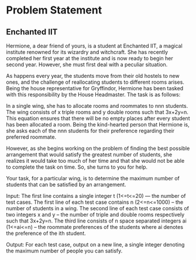 # Problem Statement
## Enchanted IIT

Hermione, a dear friend of yours, is a student at Enchanted IIT, a magical institute renowned for its wizardry and witchcraft. She has recently completed her first year at the institute and is now ready to begin her second year. However, she must first deal with a peculiar situation.

As happens every year, the students move from their old hostels to new ones, and the challenge of reallocating students to different rooms arises. Being the house representative for Gryffindor, Hermione has been tasked with this responsibility by the House Headmaster. The task is as follows:

In a single wing, she has to allocate rooms and roommates to nnn students. The wing consists of x triple rooms and y double rooms such that 3x+2y=n. This equation ensures that there will be no empty places after every student has been allocated a room. Being the kind-hearted person that Hermione is, she asks each of the nnn students for their preference regarding their preferred roommate.

However, as she begins working on the problem of finding the best possible arrangement that would satisfy the greatest number of students, she realizes it would take too much of her time and that she would not be able to complete the task on time. So, she turns to you for help.

Your task, for a particular wing, is to determine the maximum number of students that can be satisfied by an arrangement.

Input:
The first line contains a single integer t (1<=t<=20) — the number of test cases.
The first line of each test case contains n (2<=n<=1000) – the number of students in a wing.
The second line of each test case consists of two integers x and y – the number of triple and double rooms respectively such that 3x+2y=n.
The third line consists of n space separated integers ai (1<=ai<=n) – the roommate preferences of the students where ai denotes the preference of the ith student.

Output:
For each test case, output on a new line, a single integer denoting the maximum number of people you can satisfy.
